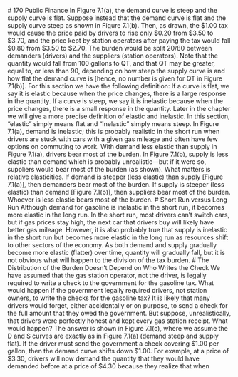 \# 170 Public Finance In Figure 7.1(a), the demand curve is steep and the supply curve is flat. Suppose instead that the demand curve is flat and the supply curve steep as shown in Figure 7.1(b). Then, as drawn, the $1.00 tax would cause the price paid by drivers to rise only $0.20 from $3.50 to $3.70, and the price kept by station operators after paying the tax would fall $0.80 from $3.50 to $2.70. The burden would be split 20/80 between demanders (drivers) and the suppliers (station operators). Note that the quantity would fall from 100 gallons to QT, and that QT may be greater, equal to, or less than 90, depending on how steep the supply curve is and how flat the demand curve is \[hence, no number is given for QT in Figure 7.1(b)]. For this section we have the following definition: If a curve is flat, we say it is elastic because when the price changes, there is a large response in the quantity. If a curve is steep, we say it is inelastic because when the price changes, there is a small response in the quantity. Later in the chapter we will give a more precise definition of elastic and inelastic. In this section, “elastic” simply means flat and “inelastic” simply means steep. In Figure 7.1(a), demand is inelastic; this is probably realistic in the short run when drivers are stuck with cars with a given gas mileage and often have few options on commuting to work. With demand less elastic than supply in Figure 7.1(a), drivers bear most of the burden. In Figure 7.1(b), supply is less elastic than demand which is probably unrealistic—but if it were so, suppliers would bear most of the burden (as shown). What matters is relative elasticities. If demand is steeper (less elastic) than supply \[Figure 7.1(a)], then demanders bear most of the burden. If supply is steeper (less elastic) than demand \[Figure 7.1(b)], then suppliers bear most of the burden. Whoever is less elastic bears most of the burden. # Short Run versus Long Run Although demand for gasoline is inelastic in the short run, it becomes more elastic in the long run. In the short run, most drivers can’t switch cars, but if gas prices stay high, the next car that drivers buy will likely have better gas mileage. However, it is also probably true that supply is inelastic in the short run but becomes more elastic in the long run as resources shift to other sectors of the economy. As both demand and supply gradually become more elastic (flatter) over time, quantity will gradually fall, but it is not obvious what will happen to the division of the tax burden. # The Distribution of the Burden Doesn’t Depend on Who Writes the Check We have assumed that the gas station operator, not the driver, is legally required to write a check to the government for the gasoline tax. What would happen if the government legally required drivers, not station owners, to write the checks for the gasoline tax? It is likely that many drivers would forget, either accidentally or on purpose, to send a check for the full amount that they owed the government. But suppose, unrealistically, that drivers were perfectly honest and kept every gas station receipt. What would happen? The answer is shown in Figure 7.1(c), where we assume the D and S curves are exactly as in Figure 7.1(a) (demand steep and supply flat). If the driver must send the government a check covering $1.00 per gallon, then the demand curve shifts down $1.00. For example, at a price of $3.30, drivers will now demand the quantity that they would have demanded before at a price of $4.30 because they realize that when